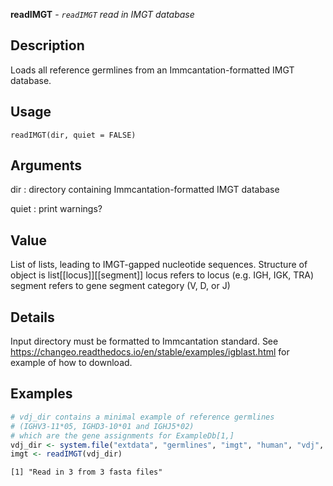 **readIMGT** - *`readIMGT` read in IMGT database*

Description
--------------------

Loads all reference germlines from an Immcantation-formatted IMGT database.


Usage
--------------------
```
readIMGT(dir, quiet = FALSE)
```

Arguments
-------------------

dir
:   directory containing Immcantation-formatted IMGT database

quiet
:   print warnings?




Value
-------------------

List of lists, leading to IMGT-gapped nucleotide sequences.
Structure of object is list[[locus]][[segment]]
locus refers to locus (e.g. IGH, IGK, TRA)
segment refers to gene segment category (V, D, or J)


Details
-------------------

Input directory must be formatted to Immcantation standard.
See https://changeo.readthedocs.io/en/stable/examples/igblast.html for example
of how to download.



Examples
-------------------

```R
# vdj_dir contains a minimal example of reference germlines 
# (IGHV3-11*05, IGHD3-10*01 and IGHJ5*02)
# which are the gene assignments for ExampleDb[1,]
vdj_dir <- system.file("extdata", "germlines", "imgt", "human", "vdj", package="dowser")
imgt <- readIMGT(vdj_dir)

```


```
[1] "Read in 3 from 3 fasta files"

```








